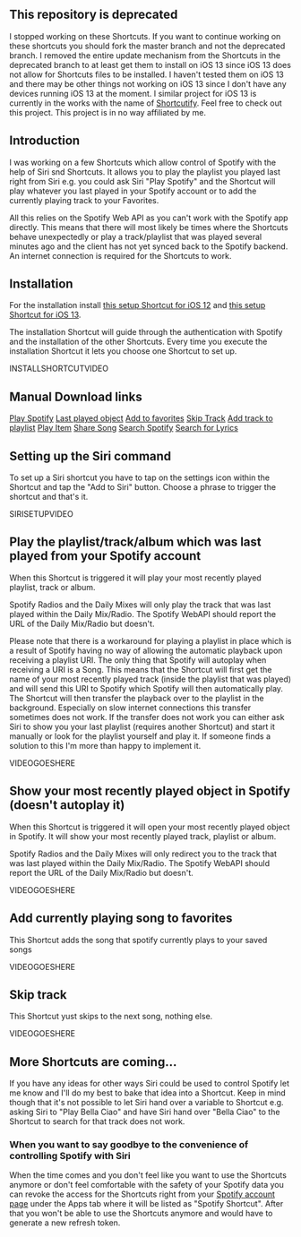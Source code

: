 ## This repository is deprecated
I stopped working on these Shortcuts.
If you want to continue working on these shortcuts you should fork the master branch and not the deprecated branch.
I removed the entire update mechanism from the Shortcuts in the deprecated branch to at least get them to install on iOS 13 since iOS 13 does not allow for Shortcuts files to be installed. 
I haven't tested them on iOS 13 and there may be other things not working on iOS 13 since I don't have any devices running iOS 13 at the moment.
I similar project for iOS 13 is currently in the works with the name of [Shortcutify](https://shortcutify.app). Feel free to check out this project. This project is in no way affiliated by me.

## Introduction
I was working on a few Shortcuts which allow control of Spotify with the help of Siri snd Shortcuts. It allows you to play the playlist you played last right from Siri e.g. you could ask Siri "Play Spotify" and the Shortcut will play whatever you last played in your Spotify account or to add the currently playing track to your Favorites. 

All this relies on the Spotify Web API as you can't work with the Spotify app directly. This means that there will most likely be times where the Shortcuts behave unexpectedly or play a track/playlist that was played several minutes ago and the client has not yet synced back to the Spotify backend.
An internet connection is required for the Shortcuts to work.


## Installation
For the installation install [this setup Shortcut for iOS 12](https://s.carl.al/2Oxczkq) and [this setup Shortcut for iOS 13](https://s.carl.al/2MSdUTl). 

The installation Shortcut will guide through the authentication with Spotify and the installation of the other Shortcuts.
Every time you execute the installation Shortcut it lets you choose one Shortcut to set up.

INSTALLSHORTCUTVIDEO


## Manual Download links
[Play Spotify](https://s.carl.al/2BpGdTK)
[Last played object](https://s.carl.al/35Nif2I)
[Add to favorites](https://s.carl.al/2J4v3Ie)
[Skip Track](https://s.carl.al/31wVs8h)
[Add track to playlist](https://s.carl.al/31q1JCr)
[Play Item](https://s.carl.al/2o25eS0)
[Share Song](https://s.carl.al/2oVGGud)
[Search Spotify](https://s.carl.al/2BoZsNu)
[Search for Lyrics](https://s.carl.al/2BpGN40)


## Setting up the Siri command
To set up a Siri shortcut you have to tap on the settings icon within the Shortcut and tap the "Add to Siri" button. Choose a phrase to trigger the shortcut and that's it.

SIRISETUPVIDEO


## Play the playlist/track/album which was last played from your Spotify account
When this Shortcut is triggered it will play your most recently played playlist, track or album.

Spotify Radios and the Daily Mixes will only play the track that was last played within the Daily Mix/Radio. The Spotify WebAPI should report the URL of the Daily Mix/Radio but doesn't.

Please note that there is a workaround for playing a playlist in place which is a result of Spotify having no way of allowing the automatic playback upon receiving a playlist URI. The only thing that Spotify will autoplay when receiving a URI is a Song. This means that the Shortcut will first get the name of your most recently played track (inside the playlist that was played) and will send this URI to Spotify which Spotify will then automatically play. The Shortcut will then transfer the playback over to the playlist in the background. Especially on slow internet connections this transfer sometimes does not work. If the transfer does not work you can either ask Siri to show you your last playlist (requires another Shortcut) and start it manually or look for the playlist yourself and play it. If someone finds a solution to this I'm more than happy to implement it.

VIDEOGOESHERE


## Show your most recently played object in Spotify (doesn't autoplay it)
When this Shortcut is triggered it will open your most recently played object in Spotify. It will show your most recently played track, playlist or album.

Spotify Radios and the Daily Mixes will only redirect you to the track that was last played within the Daily Mix/Radio. The Spotify WebAPI should report the URL of the Daily Mix/Radio but doesn't. 

VIDEOGOESHERE


## Add currently playing song to favorites
This Shortcut adds the song that spotify currently plays to your saved songs

VIDEOGOESHERE

## Skip track
This Shortcut yust skips to the next song, nothing else.

VIDEOGOESHERE

## More Shortcuts are coming...
If you have any ideas for other ways Siri could be used to control Spotify let me know and I'll do my best to bake that idea into a Shortcut. Keep in mind though that it's not possible to let Siri hand over a variable to Shortcut e.g. asking Siri to "Play Bella Ciao" and have Siri hand over "Bella Ciao" to the Shortcut to search for that track does not work.


### When you want to say goodbye to the convenience of controlling Spotify with Siri
When the time comes and you don't feel like you want to use the Shortcuts anymore or don't feel comfortable with the safety of your Spotify data you can revoke the access for the Shortcuts right from your [Spotify account page](https://s.carl.al/2L4vXYj) under the Apps tab where it will be listed as "Spotify Shortcut". After that you won't be able to use the Shortcuts anymore and would have to generate a new refresh token.